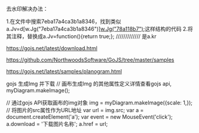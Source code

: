 
去水印解决办法：

1.在文件中搜索7eba17a4ca3b1a8346，找到类似a.Jv=d[w.Jg("7eba17a4ca3b1a8346")][w.Jg("78a118b7")](d,w.um,4,4);这样结构的代码
2.将其注释，替换成a.Jv=function(){return true;};
///////////// 是a.kr

https://gojs.net/latest/download.html


https://github.com/NorthwoodsSoftware/GoJS/tree/master/samples


https://gojs.net/latest/samples/planogram.html


gojs 生成Img 并下载
// 画布生成Img 的其他属性定义详情查看gojs api,
myDiagram.makeImage();

// 通过gojs API获取画布的img对象
img = myDiagram.makeImage({scale: 1,});
// 将图片的src属性作为URL地址
var url = img.src;
var a = document.createElement('a');
var event = new MouseEvent('click');
a.download = '下载图片名称';
a.href = url;



